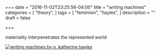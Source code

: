 +++
date = "2016-11-02T23:25:56-04:00"
title = "writing machines"
categories = [
  "theory",
  ]
tags = [
  "feminism",
  "hayles",
  ]
description = ""
draft = false

+++

materiality interpenetrates the represented world

[![writing machines by n. katherine hayles](/img/exotic-dancers.jpg)](/pdf/writing-machines.pdf)